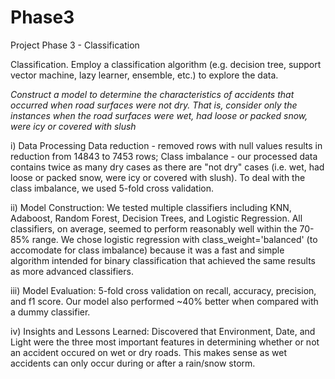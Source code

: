 # Phase3
Project Phase 3 - Classification

Classification. Employ a classification algorithm (e.g. decision
tree, support vector machine, lazy learner, ensemble, etc.) to explore the
data.

*Construct a model to determine the characteristics of accidents that
occurred when road surfaces were not dry. That is, consider only the
instances when the road surfaces were wet, had loose or packed snow,
were icy or covered with slush*

i) Data Processing
Data reduction - removed rows with null values results in reduction from 14843 to 7453 rows; Class imbalance - our processed data contains twice as many dry cases as there are "not dry" cases (i.e. wet, had loose or packed snow, were icy or covered with slush). To deal with the class imbalance, we used 5-fold cross validation.

ii) Model Construction:
We tested multiple classifiers including KNN, Adaboost, Random Forest, Decision Trees, and Logistic Regression. All classifiers, on average, seemed to perform reasonably well within the 70-85% range. We chose logistic regression with class_weight='balanced' (to accomodate for class imbalance) because it was a fast and simple algorithm intended for binary classification that achieved the same results as more advanced classifiers.

iii) Model Evaluation:
5-fold cross validation on recall, accuracy, precision, and f1 score.
Our model also performed ~40% better when compared with a dummy classifier.

iv) Insights and Lessons Learned:
Discovered that Environment, Date, and Light were the three most important features in determining whether or not an accident
occured on wet or dry roads. This makes sense as wet accidents can only occur during or after a rain/snow storm. 